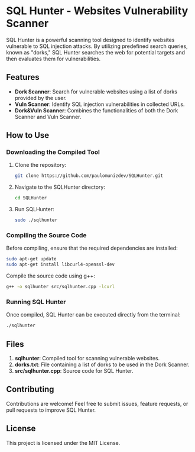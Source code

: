 # SQL Hunter - Websites Vulnerability Scanner

SQL Hunter is a powerful scanning tool designed to identify websites vulnerable to SQL injection attacks. By utilizing predefined search queries, known as "dorks," SQL Hunter searches the web for potential targets and then evaluates them for vulnerabilities.

## Features

- **Dork Scanner**: Search for vulnerable websites using a list of dorks provided by the user.
- **Vuln Scanner**: Identify SQL injection vulnerabilities in collected URLs.
- **Dork&Vuln Scanner**: Combines the functionalities of both the Dork Scanner and Vuln Scanner.

## How to Use

### Downloading the Compiled Tool

1. Clone the repository:
   ```bash
   git clone https://github.com/paulomunizdev/SQLHunter.git
   ```
2. Navigate to the SQLHunter directory:
   ```bash
   cd SQLHunter
   ```
3. Run SQLHunter:
   ```bash
   sudo ./sqlhunter
   ```

### Compiling the Source Code

Before compiling, ensure that the required dependencies are installed:
```bash
sudo apt-get update
sudo apt-get install libcurl4-openssl-dev
```

Compile the source code using g++:
```bash
g++ -o sqlhunter src/sqlhunter.cpp -lcurl
```

### Running SQL Hunter

Once compiled, SQL Hunter can be executed directly from the terminal:
```bash
./sqlhunter
```

## Files

1. **sqlhunter**: Compiled tool for scanning vulnerable websites.
2. **dorks.txt**: File containing a list of dorks to be used in the Dork Scanner.
3. **src/sqlhunter.cpp**: Source code for SQL Hunter.

## Contributing

Contributions are welcome! Feel free to submit issues, feature requests, or pull requests to improve SQL Hunter.

## License

This project is licensed under the MIT License.
